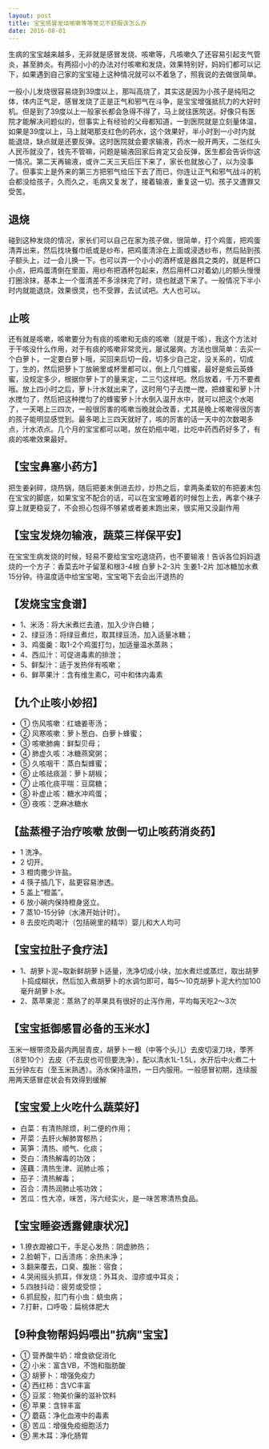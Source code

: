 ```yaml
---
layout: post
title: 宝宝感冒发烧咳嗽等等常见不舒服该怎么办
date: 2016-08-01
---
```


生病的宝宝越来越多，无非就是感冒发烧、咳嗽等，凡咳嗽久了还容易引起支气管炎，甚至肺炎。有两招小小的办法对付咳嗽和发烧，效果特别好，妈妈们都可以记下，如果遇到自己家的宝宝碰上这种情况就可以不着急了，照我说的去做很简单。

一般小儿发烧很容易烧到39度以上，那叫高烧了，其实这是因为小孩子是纯阳之体，体内正气足，感冒发烧了正是正气和邪气在斗争，是宝宝增强抵抗力的大好时机。但是到了39度以上一般家长都会急得不得了，马上就往医院送。好像只有医院才能解决问题似的，但事实上有经验的父母都知道，一到医院就是立刻量体温，如果是39度以上，马上就喝那支红色的药水，这个效果好，半小时到一小时内就能退烧，缺点就是还要反弹。这时医院就会要求输液，药水一般开两天，二张红头人民币就没了，钱先不管嘛，问题是输液回家后肯定又会反弹，医生都会告诉你这一情况。第二天再输液，或许二天三天后压下来了，家长也就放心了，以为没事了。但事实上是外来的第三方把邪气给压下去了而已，你连让正气和邪气战斗的机会都没给孩子，久而久之，毛病又复发了，接着输液，重复这一切。孩子又遭罪又受苦。


退烧
----

碰到这种发烧的情况，家长们可以自己在家为孩子做，很简单，打个鸡蛋，把鸡蛋清弄出来，然后找块餐巾纸或是纱布，把鸡蛋清涂在上面或浸透纱布，然后贴到孩子额头上，过一会儿换一下。也可以弄一个小小的酒杯或是器具之类的，就是杯口小点，把鸡蛋清倒在里面，用纱布把酒杯包起来，然后用杯口对着幼儿的额头慢慢打圈涂抹，基本上一个蛋清差不多涂抹完了时，烧也就退下来了。一般情况下半小时内就能退烧，效果很灵，也不受罪，去试试吧。大人也可以。

止咳
----

还有就是咳嗽，咳嗽要分为有痰的咳嗽和无痰的咳嗽（就是干咳），我这个方法对于干咳没什么作用，对于有痰的咳嗽非常灵光，屡试屡爽。方法也很简单：去买一个白萝卜，一定要白萝卜哦，买回来后切一段，切多少自己定，没关系的，切成丁，生的，然后把萝卜丁放碗里或杯里都可以，倒上几勺蜂蜜，最好是紫云英蜂蜜，没规定多少，根据你萝卜丁的量来定，二三勺这样吧。然后放着，千万不要煮哦。放上四小时之后，萝卜汁水就出来了，这时用勺子去搅一搅，把蜂蜜和萝卜汁水搅匀了，然后把这种搅匀了的蜂蜜萝卜汁水倒入温开水中，就可以把这个水喝了，一天喝上三四次，一般很厉害的咳嗽当晚就会改善，尤其是晚上咳嗽得很厉害的孩子能明显感觉到。最多喝上三四天就好了，咳的厉害的话一天中的次数喝多点，汁水浓点。几个月的宝宝都可以喝，放在奶瓶中喝，比吃中药西药好多了，有痰的咳嗽效果最好。

【宝宝鼻塞小药方】
-----------------

把生姜剁碎，烧热锅，随后把姜末倒进去炒，炒热之后，拿两条柔软的布把姜末包在宝宝的脚底，如果宝宝不配合的话，可以在宝宝睡着的时候包上去，再拿个袜子穿上就更稳妥了，不会担心包得不够紧或者姜末跑出来，很实用又没副作用

【宝宝发烧勿输液，蔬菜三样保平安】
---------------------------------

在宝宝生病发烧的时候，轻易不要给宝宝吃退烧药，也不要输液！告诉各位妈妈退烧的一个方子：香菜去叶子留茎和根3-4根 白萝卜2-3片 生姜1-2片 加冰糖加水煮15分钟。待温度适中给宝宝喝，宝宝喝下去会出汗退热的

【发烧宝宝食谱】
---------------

- 1、米汤：将大米煮烂去渣，加入少许白糖；
- 2、绿豆汤：将绿豆煮烂，取其绿豆汤，加入适量冰糖；
- 3、鸡蛋羹：取1-2个鸡蛋打匀，加适量温水蒸熟；
- 4、西瓜汁：可促进毒素的排泄；
- 5、鲜梨汁：适于发热伴有咳嗽；
- 6、鲜苹果汁：含有维生素C，可中和体内毒素

【九个止咳小妙招】
-----------------
- ① 伤风咳嗽：红塘姜枣汤；
- ② 风寒咳嗽：萝卜葱白、白萝卜蜂蜜；
- ③ 咳嗽肺痈：鲜梨贝母；
- ④ 肺虚久咳：冰糖燕窝粥；
- ⑤ 久咳咽干：蒸白梨蜂蜜；
- ⑥ 止咳祛痰涎：萝卜胡椒；
- ⑦ 止咳化痰平喘：豆腐糖；
- ⑧ 补虚止咳：糖水冲鸡蛋；
- ⑨ 夜咳：芝麻冰糖水

【盐蒸橙子治疗咳嗽 放倒一切止咳药消炎药】
----------------------------------------

- 1 洗净。
- 2 切开。
- 3 橙肉撒少许盐。
- 4 筷子插几下，盐更容易渗透。
- 5 盖上“橙盖”。
- 6 放小碗内保持橙身竖立。
- 7 蒸10-15分钟（水沸开始计时）。
- 8 去皮吃肉喝汁（包括碗里的精华）婴儿和大人均可

【宝宝拉肚子食疗法】
--------------------

- 1、胡萝卜泥~取新鲜胡萝卜适量，洗净切成小块，加水煮烂或蒸烂，取出胡萝卜捣成糊状，然后加入煮胡萝卜的水调匀即可，每5～10克胡萝卜泥大约加100毫升胡萝卜水。
- 2、蒸苹果泥：蒸熟了的苹果具有很好的止泻作用，平均每天吃2～3次

【宝宝抵御感冒必备的玉米水】
---------------------------
 玉米一根带须及最内两层青皮，胡萝卜一根（中等个头儿）去皮切滚刀块，荸荠（8至10个）去皮（不去皮也可但要洗净），配以清水1L-1.5L，水开后中火煮二十五分钟左右（至玉米熟透）。汤水保持温热，一日内服用。一般感冒初期，连续服用两天感冒症状会有效得到缓解

【宝宝爱上火吃什么蔬菜好】
-------------------------

 - 白菜：有清热除烦，利二便的作用；
 - 芹菜：去肝火解肺胃郁热；
 - 莴笋：清热、顺气、化痰；
 - 茭白：清热解毒的功效；
 - 莲藕：清热生津、润肺止咳；
 - 茄子：清热解毒；
 - 百合：清热润肺止咳功效；
 - 苦瓜：性大凉，味苦，泻六经实火，是一味苦寒清热食品。
 
【宝宝睡姿透露健康状况】
-----------------------

- 1.撩衣蹬被口干，手足心发热：阴虚肺热；
- 2.脸朝下，口舌溃疡：余热未净；
- 3.翻来覆去，口臭、腹胀：宿食；
- 4.哭闹摇头抓耳，伴发烧：外耳炎、湿疹或中耳炎；
- 5.四肢抖动：疲劳或受惊；
- 6.抓屁股，肛门有小虫：蛲虫病；
- 7.打鼾，口呼吸：扁桃体肥大

【9种食物帮妈妈喂出"抗病"宝宝】
------------------------------

- ① 营养酸牛奶：增食欲促消化 
- ② 小米：富含VB，不饱和脂肪酸 
- ③ 胡萝卜：增强免疫力 
- ④ 西红柿：含VC丰富 
- ⑤ 豆浆：物美价廉的滋补饮料 
- ⑥ 苹果：含锌丰富 
- ⑦ 蘑菇：净化血液中的毒素 
- ⑧ 苦瓜：增强免疫细胞活力 
- ⑨ 黑木耳：净化肠胃

